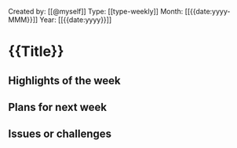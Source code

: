 Created by: [[@myself]]
Type: [[type-weekly]]
Month: [[{{date:yyyy-MMM}}]]
Year: [[{{date:yyyy}}]]
# {{Title}}

## Highlights of the week



## Plans for next week



## Issues or challenges